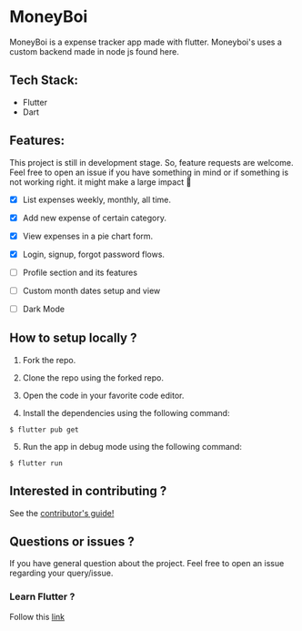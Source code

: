 

# MoneyBoi

<!-- <p float="left">
  
<img src="./Screenshots/podboi_logo.png" width="512" height="512"> 

</p> -->

 

MoneyBoi is a expense tracker app made with flutter. Moneyboi's uses a custom backend made in node js found here.

## Tech Stack:

- Flutter
- Dart

## Features:

This project is still in development stage. So, feature requests are welcome. Feel free to open an issue if you have something in mind or if something is not working right. it might make a large impact 💓

- [x] List expenses weekly, monthly, all time.
- [x] Add new expense of certain category.
- [x] View expenses in a pie chart form.
- [x] Login, signup, forgot password flows.
- [ ] Profile section and its features
- [ ] Custom month dates setup and view
- [ ] Dark Mode
 




## How to setup locally ?

1. Fork the repo.

2. Clone the repo using the forked repo.

3. Open the code in your favorite code editor.

4. Install the dependencies using the following command:

```
$ flutter pub get
```

5. Run the app in debug mode using the following command:

```
$ flutter run
```

## Interested in contributing ?

See the [contributor's guide!](contributing.md)
<!-- 

## Screenshots
 <img src="./Screenshots/home.jpeg" width="250"> | <img src="./Screenshots/home_playing.jpeg" width="250"> |  <img src="./Screenshots/subs.jpeg" width="250">


  <img src="./Screenshots/search.jpeg" width="250"> | <img src="./Screenshots/profile.jpeg" width="250"> |  <img src="./Screenshots/listening_history.jpeg" width="250">  


  <img src="./Screenshots/home_dark.jpeg" width="250"> | <img src="./Screenshots/subs_dark.jpeg" width="250"> |  <img src="./Screenshots/profile_dark.jpeg" width="250">  




 -->

## Questions or issues ?

If you have general question about the project. Feel free to open an issue regarding your query/issue.

### Learn Flutter ?

Follow this [link](https://flutter.dev/)